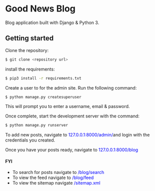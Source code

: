 # Good News Blog

Blog application built with Django & Python 3.

## Getting started
Clone the repository:
```sh
$ git clone <repository url>
```
install the requirements:

```sh
$ pip3 install -r requirements.txt
```
Create a user to for the admin site. Run the following command:

```sh
$ python manage.py createsuperuser
```
This will prompt you to enter a username, email & password.

Once complete, start the development server with the command:
```sh
$ python manage.py runserver
```
To add new posts, navigate to <span style="color:blue">127.0.0.1:8000/admin/</span>and login with the
credentials you created.

Once you have your posts ready, navigate to <span style="color:blue">127.0.0.1:8000/blog</span>

#### FYI
* To search for posts navigate to <span style="color:blue">/blog/search</span>
* To view the feed navigate to <span style="color:blue">/blog/feed</span>
* To view the sitemap navigate <span style="color:blue">/sitemap.xml</span>


